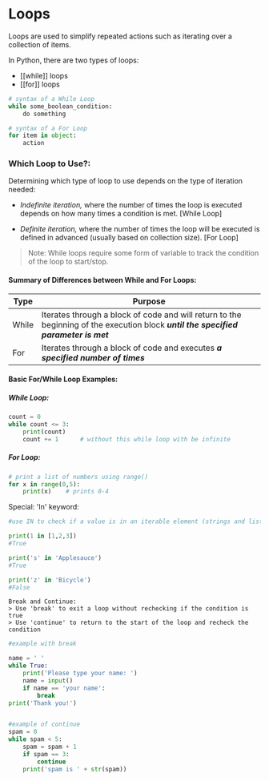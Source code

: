 # Loops
Loops are used to simplify repeated actions such as iterating over a collection of items.

In Python, there are two types of loops:
+ [[while]] loops
+ [[for]] loops

```python
# syntax of a While Loop
while some_boolean_condition:
	do something
```

```python
# syntax of a For Loop
for item in object:
	action
```


### Which Loop to Use?:
Determining which type of loop to use depends on the type of iteration needed:
+ *Indefinite iteration,*  where the number of times the loop is executed depends on how many times a condition is met. [While Loop]
 
+ *Definite iteration,*  where the number of times the loop will be executed is defined in advanced (usually based on collection size). [For Loop]

> Note: While loops require some form of variable to track the condition of the loop to start/stop.


#### Summary of Differences between While and For Loops:
| **Type**  | **Purpose**                                                                                                                                  |
| ----- | ---------------------------------------------------------------------------------------------------------------------------------------- |
| While | Iterates through a block of code and will return to the beginning of the execution block ***until the specified parameter is met*** |
| For   | Iterates through a block of code and executes ***a specified number of times***                                                          |
                                                                                    

#### Basic For/While Loop Examples:
##### While Loop:
```python
count = 0
while count <= 3:
	print(count)
	count += 1		# without this while loop with be infinite
```


##### For Loop:
```python
# print a list of numbers using range()
for x in range(0,5):
	print(x)	# prints 0-4
```






Special: 'In' keyword:
```py
#use IN to check if a value is in an iterable element (strings and lists)

print(1 in [1,2,3])
#True

print('s' in 'Applesauce')
#True

print('z' in 'Bicycle')
#False
```

	Break and Continue:
	> Use 'break' to exit a loop without rechecking if the condition is true
	> Use 'continue' to return to the start of the loop and recheck the condition

```py
#example with break

name = ' '
while True:
	print('Please type your name: ')
	name = input()
	if name == 'your name':
		break
print('Thank you!')


#example of continue
spam = 0
while spam < 5:
	spam = spam + 1
	if spam == 3:
		continue
	print('spam is ' + str(spam))
```
